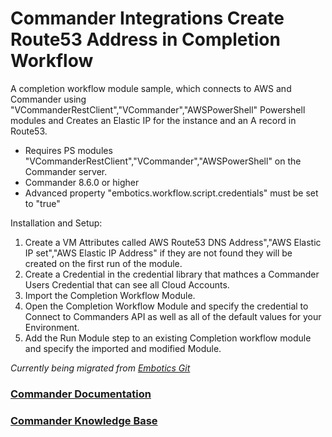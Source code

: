 # Commander Integrations Create Route53 Address in Completion Workflow

A completion workflow module sample, which connects to AWS and Commander using "VCommanderRestClient","VCommander","AWSPowerShell" Powershell modules and Creates an Elastic IP for the instance and an A record in Route53.

* Requires PS modules "VCommanderRestClient","VCommander","AWSPowerShell" on the Commander server. 
* Commander 8.6.0 or higher
* Advanced property "embotics.workflow.script.credentials" must be set to "true"

Installation and Setup:
1. Create a VM Attributes called AWS Route53 DNS Address","AWS Elastic IP set","AWS Elastic IP Address" if they are not found they will be created on the first run of the module. 
2. Create a Credential in the credential library that mathces a Commander Users Credential that can see all Cloud Accounts. 
3. Import the Completion Workflow Module.
4. Open the Completion Workflow Module and specify the credential to Connect to Commanders API as well as all of the default values for your Environment.
5. Add the Run Module step to an existing Completion workflow module and specify the imported and modified Module.

*Currently being migrated from [Embotics Git](https://github.com/Embotics)*

### [Commander Documentation](https://docs.snowsoftware.com/commander/index.htm)

### [Commander Knowledge Base](https://community.snowsoftware.com/s/topic/0TO1r000000E5srGAC/commander?tabset-056aa=2)